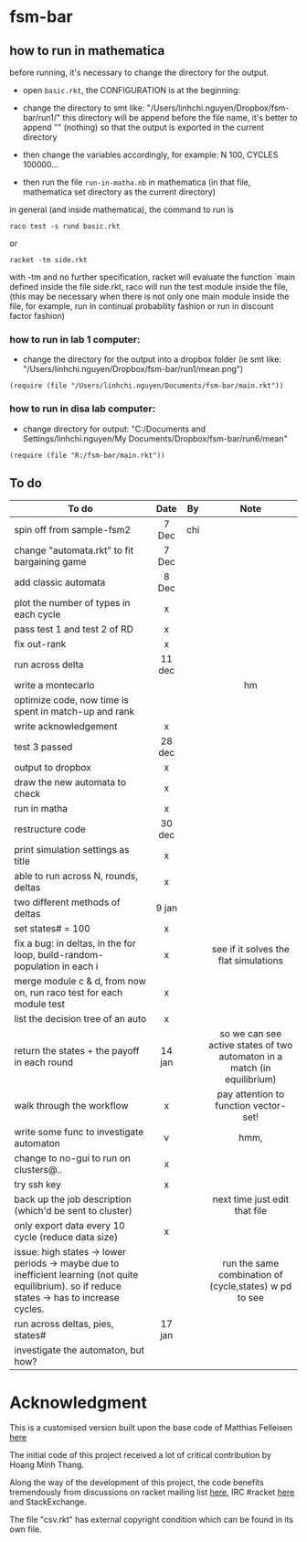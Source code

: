 # fsm-bar

## how to run in mathematica

before running, it's necessary to change the directory for the output.

- open `basic.rkt`, the CONFIGURATION is at the beginning:

- change the directory to smt like: "/Users/linhchi.nguyen/Dropbox/fsm-bar/run1/"
this directory will be append before the file name, it's better to append "" (nothing) so that the output is exported in the current directory

- then change the variables accordingly, for example: N 100, CYCLES 100000...

- then run the file `run-in-matha.nb` in mathematica (in that file, mathematica set directory as the current directory)

in general (and inside mathematica), the command to run is

```
raco test -s rund basic.rkt
```
or 
```
racket -tm side.rkt
```

with -tm and no further specification, racket will evaluate the function `main defined inside the file side.rkt, raco will run the test module inside the file, (this may be necessary when there is not only one main module inside the file, for example, run in continual probability fashion or run in discount factor fashion)

### how to run in lab 1 computer:

- change the directory for the output into a dropbox folder
(ie smt like: "/Users/linhchi.nguyen/Dropbox/fsm-bar/run1/mean.png")

```
(require (file "/Users/linhchi.nguyen/Documents/fsm-bar/main.rkt"))

```

### how to run in disa lab computer:
- change directory for output:
"C:/Documents and Settings/linhchi.nguyen/My Documents/Dropbox/fsm-bar/run6/mean"

```
(require (file "R:/fsm-bar/main.rkt"))
```

## To do

| To do         | Date          | By    | Note |
| ------------- |:-------------:| ----- |:----:|
| spin off from sample-fsm2      | 7 Dec | chi | |
| change "automata.rkt" to fit bargaining game | 7 Dec | ||
| add classic automata | 8 Dec |||
| plot the number of types in each cycle | x | |
| pass test 1 and test 2 of RD | x | ||
| fix out-rank |x|||
| run across delta | 11 dec |||
| write a montecarlo |||hm|
| optimize code, now time is spent in match-up and rank | |||
| write acknowledgement | x |||
| test 3 passed | 28 dec | ||
| output to dropbox |x|||
| draw the new automata to check |x|||
| run in matha | x |||
| restructure code | 30 dec|||
| print simulation settings as title | x |||
| able to run across N, rounds, deltas | x |||
| two different methods of deltas | 9 jan | ||
| set states# = 100 | x |||
| fix a bug: in deltas, in the for loop, build-random-population in each i | x || see if it solves the flat simulations |
| merge module c & d, from now on, run raco test for each module test | x |||
| list the decision tree of an auto | x |||
| return the states + the payoff in each round | 14 jan || so we can see active states of two automaton in a match (in equilibrium)|
| walk through the workflow |x || pay attention to function vector-set!|
| write some func to investigate automaton |v || hmm, |
| change to no-gui to run on clusters@.. | x |||
| try ssh key | x |||
| back up the job description (which'd be sent to cluster) | || next time just edit that file|
| only export data every 10 cycle (reduce data size) |x |||
| issue: high states -> lower periods -> maybe due to inefficient learning (not quite equilibrium). so if reduce states -> has to increase cycles. | || run the same combination of (cycle,states) w pd to see|
| run across deltas, pies, states# | 17 jan | | |
| investigate the automaton, but how? | |||
 
# Acknowledgment

This is a customised version built upon the base code of Matthias Felleisen [here](https://github.com/mfelleisen/sample-fsm)

The initial code of this project received a lot of critical contribution by Hoang Minh Thang.

Along the way of the development of this project, the code benefits tremendously from discussions on racket mailing list [here](https://groups.google.com/forum/?hl=en-GB#!topic/racket-users/4o1goSwrLHA), IRC #racket [here](http://pastebin.com/sxrCnwRV) and StackExchange.

The file "csv.rkt" has external copyright condition which can be found in its own file.
